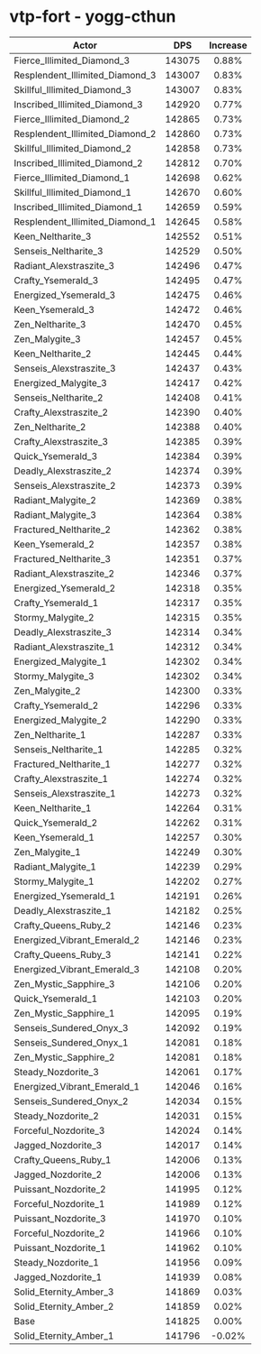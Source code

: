 # vtp-fort - yogg-cthun
| Actor | DPS | Increase |
|---|:---:|:---:|
|Fierce_Illimited_Diamond_3|143075|0.88%|
|Resplendent_Illimited_Diamond_3|143007|0.83%|
|Skillful_Illimited_Diamond_3|143007|0.83%|
|Inscribed_Illimited_Diamond_3|142920|0.77%|
|Fierce_Illimited_Diamond_2|142865|0.73%|
|Resplendent_Illimited_Diamond_2|142860|0.73%|
|Skillful_Illimited_Diamond_2|142858|0.73%|
|Inscribed_Illimited_Diamond_2|142812|0.70%|
|Fierce_Illimited_Diamond_1|142698|0.62%|
|Skillful_Illimited_Diamond_1|142670|0.60%|
|Inscribed_Illimited_Diamond_1|142659|0.59%|
|Resplendent_Illimited_Diamond_1|142645|0.58%|
|Keen_Neltharite_3|142552|0.51%|
|Senseis_Neltharite_3|142529|0.50%|
|Radiant_Alexstraszite_3|142496|0.47%|
|Crafty_Ysemerald_3|142495|0.47%|
|Energized_Ysemerald_3|142475|0.46%|
|Keen_Ysemerald_3|142472|0.46%|
|Zen_Neltharite_3|142470|0.45%|
|Zen_Malygite_3|142457|0.45%|
|Keen_Neltharite_2|142445|0.44%|
|Senseis_Alexstraszite_3|142437|0.43%|
|Energized_Malygite_3|142417|0.42%|
|Senseis_Neltharite_2|142408|0.41%|
|Crafty_Alexstraszite_2|142390|0.40%|
|Zen_Neltharite_2|142388|0.40%|
|Crafty_Alexstraszite_3|142385|0.39%|
|Quick_Ysemerald_3|142384|0.39%|
|Deadly_Alexstraszite_2|142374|0.39%|
|Senseis_Alexstraszite_2|142373|0.39%|
|Radiant_Malygite_2|142369|0.38%|
|Radiant_Malygite_3|142364|0.38%|
|Fractured_Neltharite_2|142362|0.38%|
|Keen_Ysemerald_2|142357|0.38%|
|Fractured_Neltharite_3|142351|0.37%|
|Radiant_Alexstraszite_2|142346|0.37%|
|Energized_Ysemerald_2|142318|0.35%|
|Crafty_Ysemerald_1|142317|0.35%|
|Stormy_Malygite_2|142315|0.35%|
|Deadly_Alexstraszite_3|142314|0.34%|
|Radiant_Alexstraszite_1|142312|0.34%|
|Energized_Malygite_1|142302|0.34%|
|Stormy_Malygite_3|142302|0.34%|
|Zen_Malygite_2|142300|0.33%|
|Crafty_Ysemerald_2|142296|0.33%|
|Energized_Malygite_2|142290|0.33%|
|Zen_Neltharite_1|142287|0.33%|
|Senseis_Neltharite_1|142285|0.32%|
|Fractured_Neltharite_1|142277|0.32%|
|Crafty_Alexstraszite_1|142274|0.32%|
|Senseis_Alexstraszite_1|142273|0.32%|
|Keen_Neltharite_1|142264|0.31%|
|Quick_Ysemerald_2|142262|0.31%|
|Keen_Ysemerald_1|142257|0.30%|
|Zen_Malygite_1|142249|0.30%|
|Radiant_Malygite_1|142239|0.29%|
|Stormy_Malygite_1|142202|0.27%|
|Energized_Ysemerald_1|142191|0.26%|
|Deadly_Alexstraszite_1|142182|0.25%|
|Crafty_Queens_Ruby_2|142146|0.23%|
|Energized_Vibrant_Emerald_2|142146|0.23%|
|Crafty_Queens_Ruby_3|142141|0.22%|
|Energized_Vibrant_Emerald_3|142108|0.20%|
|Zen_Mystic_Sapphire_3|142106|0.20%|
|Quick_Ysemerald_1|142103|0.20%|
|Zen_Mystic_Sapphire_1|142095|0.19%|
|Senseis_Sundered_Onyx_3|142092|0.19%|
|Senseis_Sundered_Onyx_1|142081|0.18%|
|Zen_Mystic_Sapphire_2|142081|0.18%|
|Steady_Nozdorite_3|142061|0.17%|
|Energized_Vibrant_Emerald_1|142046|0.16%|
|Senseis_Sundered_Onyx_2|142034|0.15%|
|Steady_Nozdorite_2|142031|0.15%|
|Forceful_Nozdorite_3|142024|0.14%|
|Jagged_Nozdorite_3|142017|0.14%|
|Crafty_Queens_Ruby_1|142006|0.13%|
|Jagged_Nozdorite_2|142006|0.13%|
|Puissant_Nozdorite_2|141995|0.12%|
|Forceful_Nozdorite_1|141989|0.12%|
|Puissant_Nozdorite_3|141970|0.10%|
|Forceful_Nozdorite_2|141966|0.10%|
|Puissant_Nozdorite_1|141962|0.10%|
|Steady_Nozdorite_1|141956|0.09%|
|Jagged_Nozdorite_1|141939|0.08%|
|Solid_Eternity_Amber_3|141869|0.03%|
|Solid_Eternity_Amber_2|141859|0.02%|
|Base|141825|0.00%|
|Solid_Eternity_Amber_1|141796|-0.02%|
